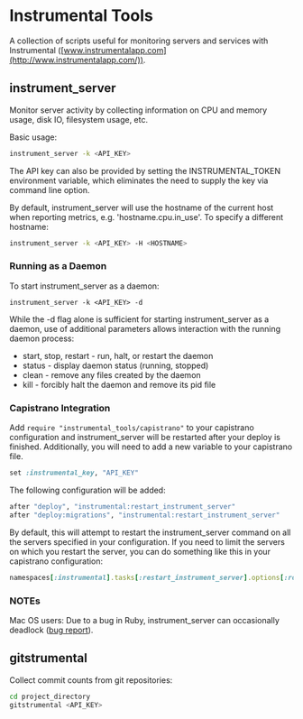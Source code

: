 # Instrumental Tools

A collection of scripts useful for monitoring servers and services with Instrumental ([www.instrumentalapp.com](http://www.instrumentalapp.com/)).

## instrument_server

Monitor server activity by collecting information on CPU and memory usage, disk IO, filesystem usage, etc.

Basic usage:

```sh
instrument_server -k <API_KEY>
```

The API key can also be provided by setting the INSTRUMENTAL_TOKEN environment variable, which eliminates the need to supply the key via command line option.

By default, instrument_server will use the hostname of the current host when reporting metrics, e.g. 'hostname.cpu.in_use'. To specify a different hostname:

```sh
instrument_server -k <API_KEY> -H <HOSTNAME>
```

### Running as a Daemon

To start instrument_server as a daemon:

```
instrument_server -k <API_KEY> -d
```

While the -d flag alone is sufficient for starting instrument_server as a daemon, use of additional parameters allows interaction with the running daemon process:

* start, stop, restart - run, halt, or restart the daemon
* status - display daemon status (running, stopped)
* clean - remove any files created by the daemon
* kill - forcibly halt the daemon and remove its pid file


### Capistrano Integration

Add `require "instrumental_tools/capistrano"` to your capistrano
configuration and instrument_server will be restarted after your
deploy is finished. Additionally, you will need to add a new variable
to your capistrano file.

```ruby
set :instrumental_key, "API_KEY"
```

The following configuration will be added:

```ruby
after "deploy", "instrumental:restart_instrument_server"
after "deploy:migrations", "instrumental:restart_instrument_server"
```

By default, this will attempt to restart the instrument_server command
on all the servers specified in your configuration. If you need to
limit the servers on which you restart the server, you can do
something like this in your capistrano configuration:

```ruby
namespaces[:instrumental].tasks[:restart_instrument_server].options[:roles] = [:web, :worker]
```

### NOTEs

Mac OS users: Due to a bug in Ruby, instrument_server can occasionally deadlock ([bug report](http://bugs.ruby-lang.org/issues/5811)).

## gitstrumental

Collect commit counts from git repositories:

```sh
cd project_directory
gitstrumental <API_KEY>
```
